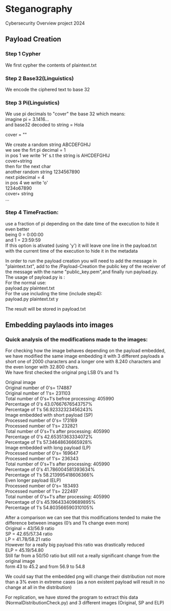 # Steganography
Cybersecurity Overview project 2024

## Payload Creation

### Step 1 Cypher
We first cypher the contents of plaintext.txt

### Step 2 Base32(Linguistics)
We encode the ciphered text to base 32

### Step 3 Pi(Linguistics)
We use pi decimals to "cover" the base 32 which means:  
imagine pi = 3.1416...  
and base32 decoded to string = Hola  

cover = ""  

We create a random string ABCDEFGHIJ  
we see the firt pi decimal = 1  
in pos 1 we write 'H' s.t the string is AHCDEFGHIJ  
cover+string  
then for the next char  
another random string 1234567890  
next pidecimal = 4  
in pos 4 we write 'o'  
1234o67890  
cover+ string  
...  


### Step 4 TimeFraction: 
use a fraction of pi depending on the date time of the execution to hide it even better   
being 0 = 0:00:00  
and 1 = 23:59:59  
If this option is ativated (using 'y') it will leave one line in the payload.txt with the current time of the execution to hide it in the metadata  

In order to run the payload creation you will need to add the message in "plaintext.txt", add to the /Payload-Creation the public key of the receiver of the message with the name "public_key.pem",and finally run payload.py.   
The usage of payload.py is :  
    For the normal use:  
        payload.py plaintext.txt  
    For the use including the time (include step4):  
        payload.py plaintext.txt y  

 The result will be stored in payload.txt


## Embedding paylaods into images
### Quick analysis of the modifications made to the images:
For checking how the image behaves depending on the payload embedded, we have modified the same image embedding it with 3 different  payloads a short one of 2000 characters and a longer one with 8.240 characters  and the even longer with 32.800 chars.  
We have first checked the original png LSB 0’s and 1’s  

Original image  
Original number of 0's= 174887  
Original number of 1's= 231103  
Total number of 0's+1's befroe processing: 405990  
Percentage of 0's 43.07667676543757%  
Percentage of 1's 56.92332323456243%  
Image embedded with short payload (SP)  
Processed number of 0's= 173169  
Processed number of 1's= 232821  
Total number of 0's+1's after processing: 405990  
Percentage of 0's 42.65351363334072%  
Percentage of 1's 57.34648636665928%  
Image embedded with long payload (LP)  
Processed number of 0's= 169647  
Processed number of 1's= 236343  
Total number of 0's+1's after processing: 405990  
Percentage of 0's 41.786004581393634%  
Percentage of 1's 58.213995418606366%  
Even longer payload (ELP)  
Processed number of 0's= 183493  
Processed number of 1's= 222497  
Total number of 0's+1's after processing: 405990  
Percentage of 0's 45.196433409689895%  
Percentage of 1's 54.803566590310105%  
  
After a comparison we can see that this modifications tended to make the difference between images (0’s and 1’s change even more)  
Original = 43/56.9 ratio  
SP = 42.65/57.34 ratio  
LP = 41.78/58.21 ratio  
However for a really big payload this ratio was drastically reduced  
ELP = 45.19/54.80  
Still far from a 50/50 ratio but still not a really significant change from the original image  
form 43 to 45.2 and from 56.9 to 54.8  
  
We could say that the embedded png will change their distribution not more than a 3% even in extreme cases (as a non existent payload will result in no change at all in the distribution)  
  
For replication, we have stored the program to extract this data (NormalDistributionCheck.py) and 3 different images (Original, SP and ELP)  